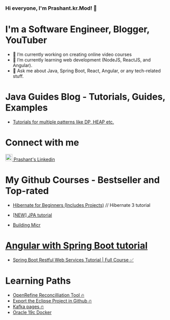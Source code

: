 ### Hi everyone, I'm Prashant.kr.Mod! 👋

<!--
**pkmsoftpro/pkmsoftpro** is a ✨ _special_ ✨ repository because its `README.md` (this file) appears on your GitHub profile.

Here are some ideas to get you started:

- 🔭 I’m currently working on ...
- 🌱 I’m currently learning ...
- 👯 I’m looking to collaborate on ...
- 🤔 I’m looking for help with ...
- 💬 Ask me about ...
- 📫 How to reach me: ...
- 😄 Pronouns: ...
- ⚡ Fun fact: ...
-->

# I'm a Software Engineer, Blogger, YouTuber
- 🔭 I’m currently working on creating online video courses
- 🌱 I’m currently learning web development (NodeJS, ReactJS, and Angular).
- 💬 Ask me about Java, Spring Boot, React, Angular, or any tech-related stuff.

# Java Guides Blog - Tutorials, Guides, Examples
* <a href="https://github.com/pkmsoftpro/LeetCode/tree/master/src/LeetcodePatterns" target="_blank">Tutorials for multiple patterns like DP, HEAP etc.</a>

# Connect with me
<a href="https://www.linkedin.com/in/pkmsoftpro/" rel="nofollow">
  <img alt="Prashant's Linkedin" width="22px" src="https://cdn.jsdelivr.net/npm/simple-icons@v3/icons/linkedin.svg" data-canonical-src="https://cdn.jsdelivr.net/npm/simple-icons@v3/icons/linkedin.svg" style="max-width:100%;">
</a> <a href="https://www.linkedin.com/in/pkmsoftpro/" rel="nofollow"> Prashant's Linkedin</a>&nbsp;

# My Github Courses - Bestseller and Top-rated
* [Hibernate for Beginners (Includes Projects)](https://github.com/pkmsoftpro/HibernatePractice) // Hibernate 3 tutorial
* [[NEW] JPA tutorial](https://github.com/pkmsoftpro/JpaPractice)

* <a href="https://github.com/pkmsoftpro/PassengerApp_Angular_SpringBoot_MySQL" target="_blank">Building Micr

# Angular with Spring Boot tutorial
* <a href="https://github.com/pkmsoftpro/PassengerApp_Angular_SpringBoot_MySQL" target="_blank">Spring Boot Restful Web Services Tutorial | Full Course ✅</a>

# Learning Paths
* <a href="https://github.com/pkmsoftpro/OpenRefine" target="_blank">OpenRefine Reconcilliation Tool 🔥</a>
* <a href="https://github.com/pkmsoftpro/SpringbootMultithreading/tree/common-service" target="_blank">Export the Eclipse Project in Github 🔥</a>
* <a href="https://github.com/pkmsoftpro/JavaInterviewQuestionsLinks/blob/main/README.md" target="_blank">Kafka pages 🔥</a>
* <a href="" target="_blank">Oracle 19c Docker</a>

